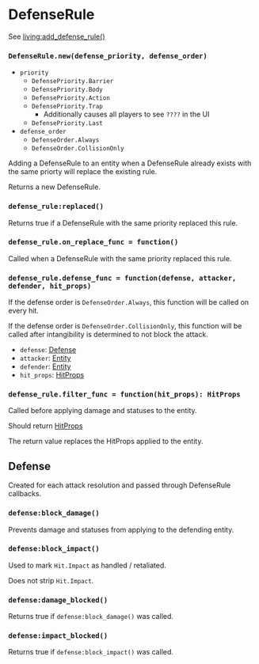 # DefenseRule

See [living:add_defense_rule()](/client/lua-api/entity-api/living#livingadd_defense_ruledefense_rule)

### `DefenseRule.new(defense_priority, defense_order)`

- `priority`
  - `DefensePriority.Barrier`
  - `DefensePriority.Body`
  - `DefensePriority.Action`
  - `DefensePriority.Trap`
    - Additionally causes all players to see `????` in the UI
  - `DefensePriority.Last`
- `defense_order`
  - `DefenseOrder.Always`
  - `DefenseOrder.CollisionOnly`

Adding a DefenseRule to an entity when a DefenseRule already exists with the same priorty will replace the existing rule.

Returns a new DefenseRule.

### `defense_rule:replaced()`

Returns true if a DefenseRule with the same priority replaced this rule.

### `defense_rule.on_replace_func = function()`

Called when a DefenseRule with the same priority replaced this rule.

### `defense_rule.defense_func = function(defense, attacker, defender, hit_props)`

If the defense order is `DefenseOrder.Always`, this function will be called on every hit.

If the defense order is `DefenseOrder.CollisionOnly`, this function will be called after intangibility is determined to not block the attack.

- `defense`: [Defense](#defense)
- `attacker`: [Entity](/client/lua-api/entity-api/entity)
- `defender`: [Entity](/client/lua-api/entity-api/entity)
- `hit_props`: [HitProps](/client/lua-api/attack-api/hit-props)

### `defense_rule.filter_func = function(hit_props): HitProps`

Called before applying damage and statuses to the entity.

Should return [HitProps](/client/lua-api/attack-api/hit-props)

The return value replaces the HitProps applied to the entity.

## Defense

Created for each attack resolution and passed through DefenseRule callbacks.

### `defense:block_damage()`

Prevents damage and statuses from applying to the defending entity.

### `defense:block_impact()`

Used to mark `Hit.Impact` as handled / retaliated.

Does not strip `Hit.Impact`.

### `defense:damage_blocked()`

Returns true if `defense:block_damage()` was called.

### `defense:impact_blocked()`

Returns true if `defense:block_impact()` was called.
